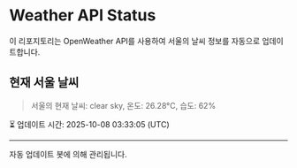 
# Weather API Status

이 리포지토리는 OpenWeather API를 사용하여 서울의 날씨 정보를 자동으로 업데이트합니다.

## 현재 서울 날씨
> 서울의 현재 날씨: clear sky, 온도: 26.28°C, 습도: 62%

⏳ 업데이트 시간: 2025-10-08 03:33:05 (UTC)

---
자동 업데이트 봇에 의해 관리됩니다.
